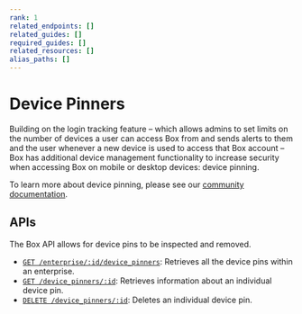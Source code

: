 ```yaml
---
rank: 1
related_endpoints: []
related_guides: []
required_guides: []
related_resources: []
alias_paths: []
---
```


# Device Pinners

Building on the login tracking feature – which allows admins to set limits on
the number of devices a user can access Box from and sends alerts to them and
the user whenever a new device is used to access that Box account – Box has
additional device management functionality to increase security when accessing
Box on mobile or desktop devices: device pinning.

To learn more about device pinning, please see our [community
documentation][community].

## APIs

The Box API allows for device pins to be inspected and removed.

* [`GET /enterprise/:id/device_pinners`](e://get-enterprises-id-device-pinners): Retrieves all the device pins within an enterprise.
* [`GET /device_pinners/:id`](e://get-device-pinners-id): Retrieves information about an individual device pin.
* [`DELETE /device_pinners/:id`](e://delete-device-pinners-id): Deletes an individual device pin.

<!-- i18n-enable localize-links -->
[community]: https://support.box.com/hc/en-us/articles/360043693814-Device-Pinning-Settings
<!-- i18n-disable localize-links -->
